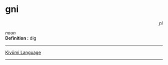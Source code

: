 
# gni

<div align="right"><i>ɲi</i></div>

*noun*  
**Definition :** dig  

---

[Kivümi Language](../README.md)

---
